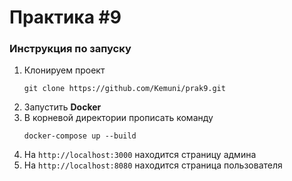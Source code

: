 # Практика #9

### Инструкция по запуску
1. Клонируем проект
   ```shell
   git clone https://github.com/Kemuni/prak9.git
    ```
3. Запустить **Docker**
4. В корневой директории прописать команду
    ```shell
    docker-compose up --build 
    ```
5. На `http://localhost:3000` находится страницу админа
6. На `http://localhost:8080` находится страница пользователя
